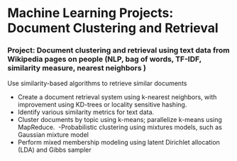 # Machine Learning Projects: Document Clustering and Retrieval

### Project: Document clustering and retrieval using text data from Wikipedia pages on people (NLP,  bag of words, TF-IDF, similarity measure, nearest neighbors )

Use similarity-based algorithms to retrieve similar documents

* Create a document retrieval system using k-nearest neighbors, with improvement using KD-trees or locality sensitive hashing.
* Identify various similarity metrics for text data. 
* Cluster documents by topic using k-means; parallelize k-means using MapReduce.  -Probabilistic clustering using mixtures models, such as Gaussian mixture model
* Perform mixed membership modeling using latent Dirichlet allocation (LDA) and Gibbs sampler
